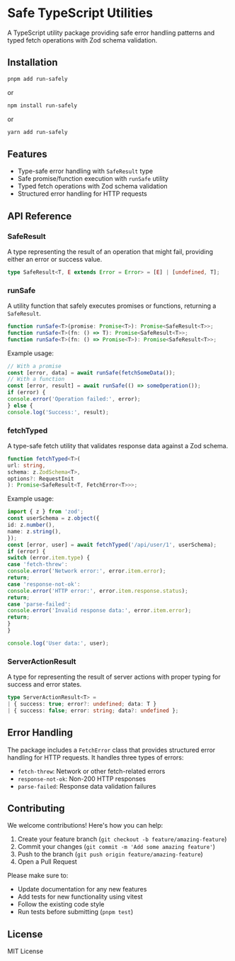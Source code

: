 # Safe TypeScript Utilities

A TypeScript utility package providing safe error handling patterns and typed fetch operations with Zod schema validation.

## Installation

```bash
pnpm add run-safely
```
or
```bash
npm install run-safely
```
or
```bash
yarn add run-safely
```


## Features

- Type-safe error handling with `SafeResult` type
- Safe promise/function execution with `runSafe` utility
- Typed fetch operations with Zod schema validation
- Structured error handling for HTTP requests

## API Reference

### SafeResult

A type representing the result of an operation that might fail, providing either an error or success value.

```typescript
type SafeResult<T, E extends Error = Error> = [E] | [undefined, T];
```


### runSafe

A utility function that safely executes promises or functions, returning a `SafeResult`.

```typescript
function runSafe<T>(promise: Promise<T>): Promise<SafeResult<T>>;
function runSafe<T>(fn: () => T): Promise<SafeResult<T>>;
function runSafe<T>(fn: () => Promise<T>): Promise<SafeResult<T>>;
```

Example usage:

```typescript
// With a promise
const [error, data] = await runSafe(fetchSomeData());
// With a function
const [error, result] = await runSafe(() => someOperation());
if (error) {
console.error('Operation failed:', error);
} else {
console.log('Success:', result);
```

### fetchTyped

A type-safe fetch utility that validates response data against a Zod schema.

```typescript
function fetchTyped<T>(
url: string,
schema: z.ZodSchema<T>,
options?: RequestInit
): Promise<SafeResult<T, FetchError<T>>>;
```


Example usage:

```typescript
import { z } from 'zod';
const userSchema = z.object({
id: z.number(),
name: z.string(),
});
const [error, user] = await fetchTyped('/api/user/1', userSchema);
if (error) {
switch (error.item.type) {
case 'fetch-threw':
console.error('Network error:', error.item.error);
return;
case 'response-not-ok':
console.error('HTTP error:', error.item.response.status);
return;
case 'parse-failed':
console.error('Invalid response data:', error.item.error);
return;
}
}

console.log('User data:', user);
```


### ServerActionResult

A type for representing the result of server actions with proper typing for success and error states.

```typescript
type ServerActionResult<T> =
| { success: true; error?: undefined; data: T }
| { success: false; error: string; data?: undefined };
```


## Error Handling

The package includes a `FetchError` class that provides structured error handling for HTTP requests. It handles three types of errors:

- `fetch-threw`: Network or other fetch-related errors
- `response-not-ok`: Non-200 HTTP responses
- `parse-failed`: Response data validation failures

## Contributing

We welcome contributions! Here's how you can help:

1. Create your feature branch (`git checkout -b feature/amazing-feature`)
2. Commit your changes (`git commit -m 'Add some amazing feature'`)
3. Push to the branch (`git push origin feature/amazing-feature`)
4. Open a Pull Request

Please make sure to:
- Update documentation for any new features
- Add tests for new functionality using vitest
- Follow the existing code style
- Run tests before submitting (`pnpm test`)

## License

MIT License
